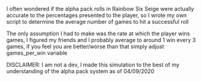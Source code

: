 I often wondered if the alpha pack rolls in Rainbow Six Seige were actually
accurate to the percentages presented to the player, so I wrote my own script
to determine the average number of games to hit a successful roll

The only assumption I had to make was the rate at which the player wins games,
I figured my friends and I probably average to around 1 win every 3 games, if 
you feel you are better/worse than that simply adjust games_per_win variable

DISCLAIMER:
I am not a dev, I made this simulation to the best of my understanding of the 
alpha pack system as of 04/09/2020
